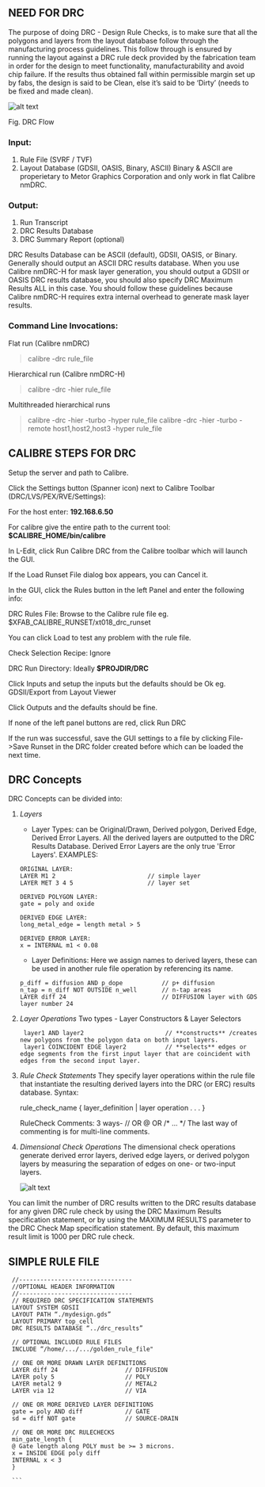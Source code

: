 ## NEED FOR DRC
The purpose of doing DRC - Design Rule Checks, is to make sure that all the polygons and layers from the layout database follow through the manufacturing process guidelines. This follow through is ensured by running the layout against a DRC rule deck provided by the fabrication team in order for the design to meet functionality, manufacturability and avoid chip failure. If the results thus obtained fall within permissible margin set up by fabs, the design is said to be Clean, else it’s said to be ‘Dirty’ (needs to be fixed and made clean). 

![alt text](https://github.com/divya-gupta-sevya/PDK-/blob/main/DRC%20Flow.jpg)

Fig. DRC Flow

### Input:
1. Rule File (SVRF / TVF)
2. Layout Database (GDSII, OASIS, Binary, ASCII)
    Binary & ASCII are properietary to Metor Graphics Corporation and only work in flat Calibre nmDRC.

### Output:
1. Run Transcript
2. DRC Results Database
3. DRC Summary Report (optional)

DRC Results Database can be ASCII (default), GDSII, OASIS, or Binary. Generally should output an ASCII DRC results database. 
When you use Calibre nmDRC-H for mask layer generation, you should output a GDSII or OASIS DRC results database, you should also specify DRC Maximum Results ALL
in this case. You should follow these guidelines because Calibre nmDRC-H requires extra internal overhead to generate mask layer results.

### Command Line Invocations:

Flat run (Calibre nmDRC)
> calibre -drc rule_file

Hierarchical run (Calibre nmDRC-H)
> calibre -drc -hier rule_file

Multithreaded hierarchical runs
> calibre -drc -hier -turbo -hyper rule_file
> calibre -drc -hier -turbo -remote host1,host2,host3 -hyper rule_file

## CALIBRE STEPS FOR DRC
Setup the server and path to Calibre. 

Click the Settings button (Spanner icon) next to Calibre Toolbar (DRC/LVS/PEX/RVE/Settings):

For the host enter: **192.168.6.50** 

For calibre give the entire path to the current tool: **$CALIBRE_HOME/bin/calibre**

In L-Edit, click Run Calibre DRC from the Calibre toolbar which will launch the GUI.

If the Load Runset File dialog box appears, you can Cancel it.

In the GUI, click the Rules button in the left Panel and enter the following info:

DRC Rules File: Browse to the Calibre rule file eg. $XFAB_CALIBRE_RUNSET/xt018_drc_runset

You can click Load to test any problem with the rule file.

Check Selection Recipe: Ignore

DRC Run Directory: Ideally **$PROJDIR/DRC**

Click Inputs and setup the inputs but the defaults should be Ok eg. GDSII/Export from Layout Viewer

Click Outputs and the defaults should be fine.

If none of the left panel buttons are red, click Run DRC

If the run was successful, save the GUI settings to a file by clicking File->Save Runset in the DRC folder created before which can be loaded the next time.

## DRC Concepts
DRC Concepts can be divided into:
1. *Layers*
   - Layer Types: can be Original/Drawn, Derived polygon, Derived Edge, Derived Error Layers. All the derived layers are outputted to the DRC Results Database. Derived Error Layers are the only true 'Error Layers'.
   EXAMPLES:
    ```
    ORIGINAL LAYER:
    LAYER M1 2                          // simple layer      
    LAYER MET 3 4 5                     // layer set

    DERIVED POLYGON LAYER:
    gate = poly and oxide

    DERIVED EDGE LAYER:
    long_metal_edge = length metal > 5

    DERIVED ERROR LAYER:
    x = INTERNAL m1 < 0.08

    ```
   - Layer Definitions: 
    Here we assign names to derived layers, these can be used in another rule file operation by referencing its name.
    ```
    p_diff = diffusion AND p_dope           // p+ diffusion
    n_tap = n_diff NOT OUTSIDE n_well       // n-tap areas
    LAYER diff 24                           // DIFFUSION layer with GDS layer number 24

    ```
2. *Layer Operations*
   Two types - Layer Constructors & Layer Selectors
   ```
    layer1 AND layer2                       // **constructs** /creates new polygons from the polygon data on both input layers.
    layer1 COINCIDENT EDGE layer2           // **selects** edges or edge segments from the first input layer that are coincident with edges from the second input layer.
    ```
3. *Rule Check Statements*
   They specify layer operations within the rule file that instantiate the resulting derived layers into the DRC (or ERC) results database.
   Syntax:
   
   rule_check_name {
        layer_definition | layer operation
        .
        .
        .
   }
    
    RuleCheck Comments:
    3 ways-     //      OR      @       OR      /* ... */
    The last way of commenting is for multi-line comments.

4. *Dimensional Check Operations*
   The dimensional check operations generate derived error layers, derived edge layers, or derived polygon layers by measuring the separation of edges on one- or two-input layers.
    
    ![alt text](https://github.com/divya-gupta-sevya/PDK-/blob/main/dimensional_check_operations.png)

You can limit the number of DRC results written to the DRC results database for any given DRC rule check by using the DRC Maximum Results specification statement, or by using the MAXIMUM RESULTS parameter to the DRC Check Map specification statement. By default, this maximum result limit is 1000 per DRC rule check.

## SIMPLE RULE FILE
   ```
    //--------------------------------
    //OPTIONAL HEADER INFORMATION
    //--------------------------------
    // REQUIRED DRC SPECIFICATION STATEMENTS
    LAYOUT SYSTEM GDSII
    LAYOUT PATH “./mydesign.gds”
    LAYOUT PRIMARY top_cell
    DRC RESULTS DATABASE “../drc_results”
    
    // OPTIONAL INCLUDED RULE FILES
    INCLUDE “/home/.../.../golden_rule_file"
    
    // ONE OR MORE DRAWN LAYER DEFINITIONS
    LAYER diff 24                   // DIFFUSION
    LAYER poly 5                    // POLY
    LAYER metal2 9                  // METAL2
    LAYER via 12                    // VIA
    
    // ONE OR MORE DERIVED LAYER DEFINITIONS
    gate = poly AND diff            // GATE
    sd = diff NOT gate              // SOURCE-DRAIN
    
    // ONE OR MORE DRC RULECHECKS
    min_gate_length {
    @ Gate length along POLY must be >= 3 microns.
    x = INSIDE EDGE poly diff
    INTERNAL x < 3
    }
    
    ```






